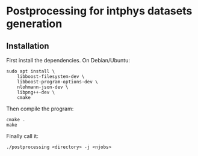 # Postprocessing for intphys datasets generation

## Installation

First install the dependencies. On Debian/Ubuntu:

    sudo apt install \
        libboost-filesystem-dev \
        libboost-program-options-dev \
        nlohmann-json-dev \
        libpng++-dev \
        cmake

Then compile the program:

    cmake .
    make

Finally call it:

    ./postprocessing <directory> -j <njobs>

